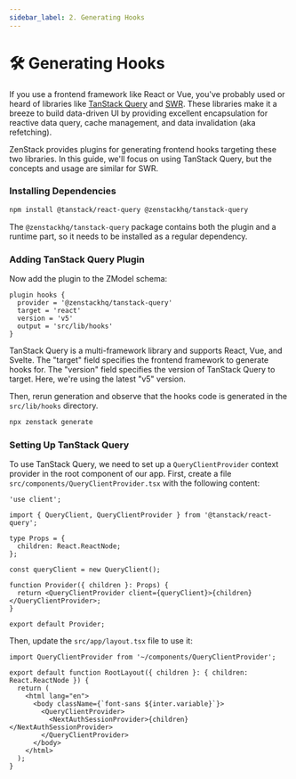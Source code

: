 ```yaml
---
sidebar_label: 2. Generating Hooks
---
```


# 🛠️ Generating Hooks

If you use a frontend framework like React or Vue, you've probably used or heard of libraries like [TanStack Query](https://tanstack.com/query/latest) and [SWR](https://swr.vercel.app/). These libraries make it a breeze to build data-driven UI by providing excellent encapsulation for reactive data query, cache management, and data invalidation (aka refetching).

ZenStack provides plugins for generating frontend hooks targeting these two libraries. In this guide, we'll focus on using TanStack Query, but the concepts and usage are similar for SWR.

### Installing Dependencies

```bash
npm install @tanstack/react-query @zenstackhq/tanstack-query
```

The `@zenstackhq/tanstack-query` package contains both the plugin and a runtime part, so it needs to be installed as a regular dependency.

### Adding TanStack Query Plugin

Now add the plugin to the ZModel schema:

```zmodel title="schema.zmodel"
plugin hooks {
  provider = '@zenstackhq/tanstack-query'
  target = 'react'
  version = 'v5'
  output = 'src/lib/hooks'
}
```

TanStack Query is a multi-framework library and supports React, Vue, and Svelte. The "target" field specifies the frontend framework to generate hooks for. The "version" field specifies the version of TanStack Query to target. Here, we're using the latest "v5" version.

Then, rerun generation and observe that the hooks code is generated in the `src/lib/hooks` directory.

```bash
npx zenstack generate
```

### Setting Up TanStack Query

To use TanStack Query, we need to set up a `QueryClientProvider` context provider in the root component of our app. First, create a file `src/components/QueryClientProvider.tsx` with the following content:

```tsx title="src/components/QueryClientProvider.tsx"
'use client';

import { QueryClient, QueryClientProvider } from '@tanstack/react-query';

type Props = {
  children: React.ReactNode;
};

const queryClient = new QueryClient();

function Provider({ children }: Props) {
  return <QueryClientProvider client={queryClient}>{children}</QueryClientProvider>;
}

export default Provider;
```

Then, update the `src/app/layout.tsx` file to use it:

```tsx title="src/app/layout.tsx"
import QueryClientProvider from '~/components/QueryClientProvider';

export default function RootLayout({ children }: { children: React.ReactNode }) {
  return (
    <html lang="en">
      <body className={`font-sans ${inter.variable}`}>
        <QueryClientProvider>
          <NextAuthSessionProvider>{children}</NextAuthSessionProvider>
        </QueryClientProvider>
      </body>
    </html>
  );
}
```

